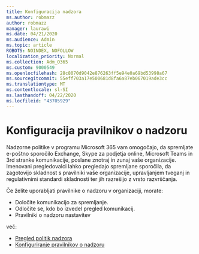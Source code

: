 ```yaml
---
title: Konfiguracija nadzora
ms.author: robmazz
author: robmazz
manager: laurawi
ms.date: 04/21/2020
ms.audience: Admin
ms.topic: article
ROBOTS: NOINDEX, NOFOLLOW
localization_priority: Normal
ms.collection: Adm_O365
ms.custom: 9000549
ms.openlocfilehash: 28c8070d9042e876263ff5e94e0a69bd53998a67
ms.sourcegitcommit: 55eff703a17e500681d8fa6a87eb067019ade3cc
ms.translationtype: MT
ms.contentlocale: sl-SI
ms.lasthandoff: 04/22/2020
ms.locfileid: "43705929"
---
```

# <a name="configure-supervision-policies"></a>Konfiguracija pravilnikov o nadzoru

Nadzorne politike v programu Microsoft 365 vam omogočajo, da spremljate e-poštno sporočilo Exchange, Skype za podjetja online, Microsoft Teams in 3rd stranke komunikacije, poslane znotraj in zunaj vaše organizacije. Imenovani pregledovalci lahko pregledajo spremljane sporočila, da zagotovijo skladnost s pravilniki vaše organizacije, upravljanjem tveganj in regulativnimi standardi skladnosti ter jih razrešijo z vrsto razvrščanja.

Če želite uporabljati pravilnike o nadzoru v organizaciji, morate:

- Določite komunikacijo za spremljanje.
- Odločite se, kdo bo izvedel pregled komunikacij.
- Pravilniki o nadzoru nastavitev

več:

- [Pregled politik nadzora](https://docs.microsoft.com/office365/securitycompliance/supervision-policies)
- [Konfiguriranje pravilnikov o nadzoru](https://docs.microsoft.com/office365/securitycompliance/configure-supervision-policies)
